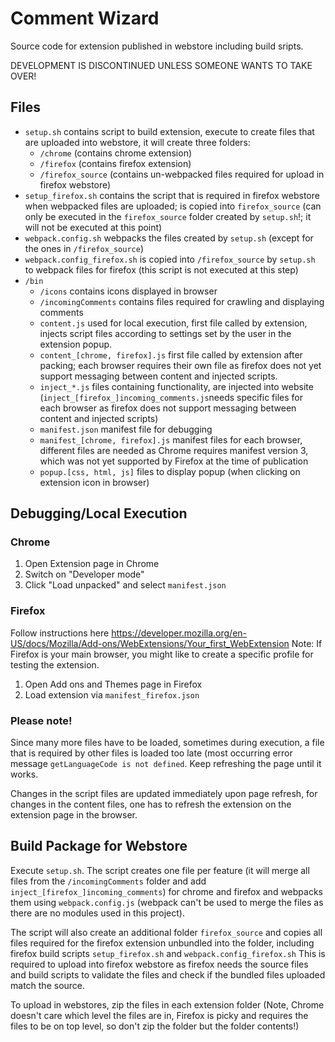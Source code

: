 # Comment Wizard

Source code for extension published in webstore including build sripts.

DEVELOPMENT IS DISCONTINUED UNLESS SOMEONE WANTS TO TAKE OVER!


## Files
- `setup.sh` contains script to build extension, execute to create files that are uploaded into webstore, it will create three folders: 
  - `/chrome` (contains chrome extension)
  - `/firefox` (contains firefox extension)
  - `/firefox_source` (contains un-webpacked files required for upload in firefox webstore)
- `setup_firefox.sh` contains the script that is required in firefox webstore when webpacked files are uploaded; is copied into `firefox_source` (can only be executed in the `firefox_source` folder created by `setup.sh`!; it will not be executed at this point)
- `webpack.config.sh` webpacks the files created by `setup.sh` (except for the ones in `/firefox_source`)
- `webpack.config_firefox.sh` is copied into `/firefox_source` by `setup.sh` to webpack files for firefox (this script is not executed at this step)
- `/bin`
  - `/icons` contains icons displayed in browser
  - `/incomingComments` contains files required for crawling and displaying comments
  - `content.js` used for local execution, first file called by extension, injects script files according to settings set by the user in the extension popup.
  - `content_[chrome, firefox].js` first file called by extension after packing; each browser requires their own file as firefox does not yet support messaging between content and injected scripts.
  - `inject_*.js` files containing functionality, are injected into website (`inject_[firefox_]incoming_comments.js`needs specific files for each browser as firefox does not support messaging between content and injected scripts)
  - `manifest.json` manifest file for debugging
  - `manifest_[chrome, firefox].js` manifest files for each browser, different files are needed as Chrome requires manifest version 3, which was not yet supported by Firefox at the time of publication
  - `popup.[css, html, js]` files to display popup (when clicking on extension icon in browser)

## Debugging/Local Execution
### Chrome
1. Open Extension page in Chrome
2. Switch on "Developer mode"
3. Click "Load unpacked" and select `manifest.json`

### Firefox
Follow instructions here https://developer.mozilla.org/en-US/docs/Mozilla/Add-ons/WebExtensions/Your_first_WebExtension
Note: If Firefox is your main browser, you might like to create a specific profile for testing the extension.
1. Open Add ons and Themes page in Firefox
2. Load extension via `manifest_firefox.json`

### Please note!
Since many more files have to be loaded, sometimes during execution, a file that is required by other files is loaded too late (most occurring error message `getLanguageCode is not defined`. Keep refreshing the page until it works.

Changes in the script files are updated immediately upon page refresh, for changes in the content files, one has to refresh the extension on the extension page in the browser.


## Build Package for Webstore
Execute `setup.sh`. 
The script creates one file per feature (it will merge all files from the `/incomingComments` folder and add `inject_[firefox_]incoming_comments`) for chrome and firefox and webpacks them using `webpack.config.js` (webpack can't be used to merge the files as there are no modules used in this project).

The script will also create an additional folder `firefox_source` and copies all files required for the firefox extension unbundled into the folder, including firefox build scripts `setup_firefox.sh` and `webpack.config_firefox.sh`
This is required to upload into firefox webstore as firefox needs the source files and build scripts to validate the files and check if the bundled files uploaded match the source.

To upload in webstores, zip the files in each extension folder (Note, Chrome doesn't care which level the files are in, Firefox is picky and requires the files to be on top level, so don't zip the folder but the folder contents!)